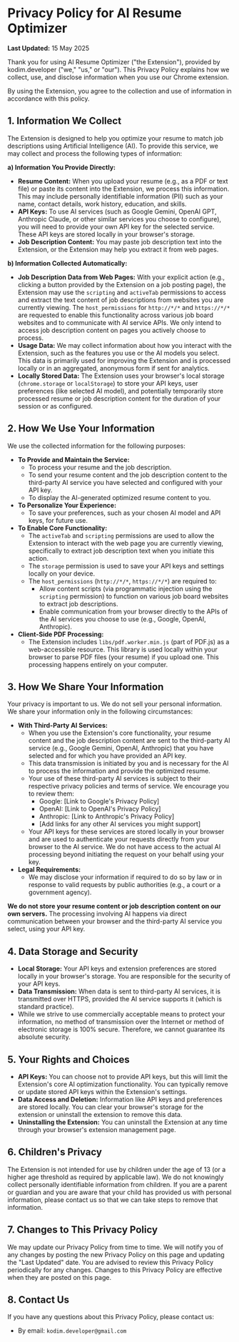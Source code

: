 # Privacy Policy for AI Resume Optimizer

**Last Updated:** 15 May 2025

Thank you for using AI Resume Optimizer ("the Extension"), provided by kodim.developer ("we," "us," or "our"). This Privacy Policy explains how we collect, use, and disclose information when you use our Chrome extension.

By using the Extension, you agree to the collection and use of information in accordance with this policy.

## 1. Information We Collect

The Extension is designed to help you optimize your resume to match job descriptions using Artificial Intelligence (AI). To provide this service, we may collect and process the following types of information:

**a) Information You Provide Directly:**

*   **Resume Content:** When you upload your resume (e.g., as a PDF or text file) or paste its content into the Extension, we process this information. This may include personally identifiable information (PII) such as your name, contact details, work history, education, and skills.
*   **API Keys:** To use AI services (such as Google Gemini, OpenAI GPT, Anthropic Claude, or other similar services you choose to configure), you will need to provide your own API key for the selected service. These API keys are stored locally in your browser's storage.
*   **Job Description Content:** You may paste job description text into the Extension, or the Extension may help you extract it from web pages.

**b) Information Collected Automatically:**

*   **Job Description Data from Web Pages:** With your explicit action (e.g., clicking a button provided by the Extension on a job posting page), the Extension may use the `scripting` and `activeTab` permissions to access and extract the text content of job descriptions from websites you are currently viewing. The `host_permissions` for `http://*/*` and `https://*/*` are requested to enable this functionality across various job board websites and to communicate with AI service APIs. We only intend to access job description content on pages you actively choose to process.
*   **Usage Data:** We may collect information about how you interact with the Extension, such as the features you use or the AI models you select. This data is primarily used for improving the Extension and is processed locally or in an aggregated, anonymous form if sent for analytics.
*   **Locally Stored Data:** The Extension uses your browser's local storage (`chrome.storage` or `localStorage`) to store your API keys, user preferences (like selected AI model), and potentially temporarily store processed resume or job description content for the duration of your session or as configured.

## 2. How We Use Your Information

We use the collected information for the following purposes:

*   **To Provide and Maintain the Service:**
    *   To process your resume and the job description.
    *   To send your resume content and the job description content to the third-party AI service you have selected and configured with your API key.
    *   To display the AI-generated optimized resume content to you.
*   **To Personalize Your Experience:**
    *   To save your preferences, such as your chosen AI model and API keys, for future use.
*   **To Enable Core Functionality:**
    *   The `activeTab` and `scripting` permissions are used to allow the Extension to interact with the web page you are currently viewing, specifically to extract job description text when you initiate this action.
    *   The `storage` permission is used to save your API keys and settings locally on your device.
    *   The `host_permissions` (`http://*/*`, `https://*/*`) are required to:
        *   Allow content scripts (via programmatic injection using the `scripting` permission) to function on various job board websites to extract job descriptions.
        *   Enable communication from your browser directly to the APIs of the AI services you choose to use (e.g., Google, OpenAI, Anthropic).
*   **Client-Side PDF Processing:**
    *   The Extension includes `libs/pdf.worker.min.js` (part of PDF.js) as a web-accessible resource. This library is used locally within your browser to parse PDF files (your resume) if you upload one. This processing happens entirely on your computer.

## 3. How We Share Your Information

Your privacy is important to us. We do not sell your personal information. We share your information only in the following circumstances:

*   **With Third-Party AI Services:**
    *   When you use the Extension's core functionality, your resume content and the job description content are sent to the third-party AI service (e.g., Google Gemini, OpenAI, Anthropic) that you have selected and for which you have provided an API key.
    *   This data transmission is initiated by you and is necessary for the AI to process the information and provide the optimized resume.
    *   Your use of these third-party AI services is subject to their respective privacy policies and terms of service. We encourage you to review them:
        *   Google: [Link to Google's Privacy Policy]
        *   OpenAI: [Link to OpenAI's Privacy Policy]
        *   Anthropic: [Link to Anthropic's Privacy Policy]
        *   [Add links for any other AI services you might support]
    *   Your API keys for these services are stored locally in your browser and are used to authenticate your requests directly from your browser to the AI service. We do not have access to the actual AI processing beyond initiating the request on your behalf using your key.
*   **Legal Requirements:**
    *   We may disclose your information if required to do so by law or in response to valid requests by public authorities (e.g., a court or a government agency).

**We do not store your resume content or job description content on our own servers.** The processing involving AI happens via direct communication between your browser and the third-party AI service you select, using your API key.

## 4. Data Storage and Security

*   **Local Storage:** Your API keys and extension preferences are stored locally in your browser's storage. You are responsible for the security of your API keys.
*   **Data Transmission:** When data is sent to third-party AI services, it is transmitted over HTTPS, provided the AI service supports it (which is standard practice).
*   While we strive to use commercially acceptable means to protect your information, no method of transmission over the Internet or method of electronic storage is 100% secure. Therefore, we cannot guarantee its absolute security.

## 5. Your Rights and Choices

*   **API Keys:** You can choose not to provide API keys, but this will limit the Extension's core AI optimization functionality. You can typically remove or update stored API keys within the Extension's settings.
*   **Data Access and Deletion:** Information like API keys and preferences are stored locally. You can clear your browser's storage for the extension or uninstall the extension to remove this data.
*   **Uninstalling the Extension:** You can uninstall the Extension at any time through your browser's extension management page.

## 6. Children's Privacy

The Extension is not intended for use by children under the age of 13 (or a higher age threshold as required by applicable law). We do not knowingly collect personally identifiable information from children. If you are a parent or guardian and you are aware that your child has provided us with personal information, please contact us so that we can take steps to remove that information.

## 7. Changes to This Privacy Policy

We may update our Privacy Policy from time to time. We will notify you of any changes by posting the new Privacy Policy on this page and updating the "Last Updated" date. You are advised to review this Privacy Policy periodically for any changes. Changes to this Privacy Policy are effective when they are posted on this page.

## 8. Contact Us

If you have any questions about this Privacy Policy, please contact us:

*   By email: `kodim.developer@gmail.com`
